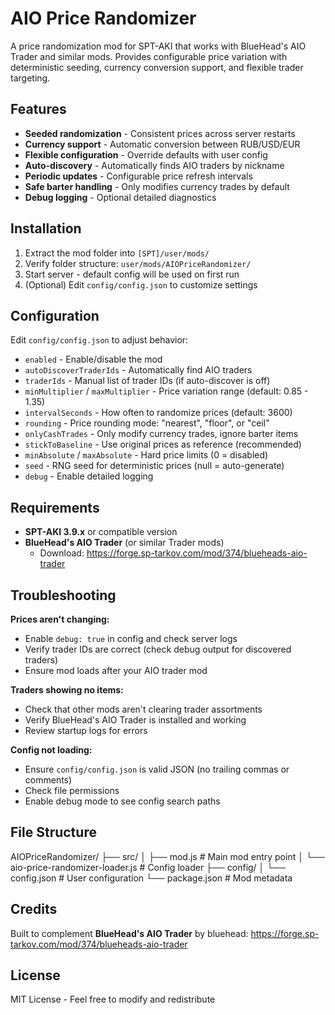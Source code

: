 # AIO Price Randomizer

A price randomization mod for SPT-AKI that works with BlueHead's AIO Trader and similar mods. Provides configurable price variation with deterministic seeding, currency conversion support, and flexible trader targeting.

## Features

- **Seeded randomization** - Consistent prices across server restarts
- **Currency support** - Automatic conversion between RUB/USD/EUR
- **Flexible configuration** - Override defaults with user config
- **Auto-discovery** - Automatically finds AIO traders by nickname
- **Periodic updates** - Configurable price refresh intervals
- **Safe barter handling** - Only modifies currency trades by default
- **Debug logging** - Optional detailed diagnostics

## Installation

1. Extract the mod folder into `[SPT]/user/mods/`
2. Verify folder structure: `user/mods/AIOPriceRandomizer/`
3. Start server - default config will be used on first run
4. (Optional) Edit `config/config.json` to customize settings

## Configuration

Edit `config/config.json` to adjust behavior:

- `enabled` - Enable/disable the mod
- `autoDiscoverTraderIds` - Automatically find AIO traders
- `traderIds` - Manual list of trader IDs (if auto-discover is off)
- `minMultiplier` / `maxMultiplier` - Price variation range (default: 0.85 - 1.35)
- `intervalSeconds` - How often to randomize prices (default: 3600)
- `rounding` - Price rounding mode: "nearest", "floor", or "ceil"
- `onlyCashTrades` - Only modify currency trades, ignore barter items
- `stickToBaseline` - Use original prices as reference (recommended)
- `minAbsolute` / `maxAbsolute` - Hard price limits (0 = disabled)
- `seed` - RNG seed for deterministic prices (null = auto-generate)
- `debug` - Enable detailed logging

## Requirements

- **SPT-AKI 3.9.x** or compatible version
- **BlueHead's AIO Trader** (or similar Trader mods)
  - Download: https://forge.sp-tarkov.com/mod/374/blueheads-aio-trader

## Troubleshooting

**Prices aren't changing:**
- Enable `debug: true` in config and check server logs
- Verify trader IDs are correct (check debug output for discovered traders)
- Ensure mod loads after your AIO trader mod

**Traders showing no items:**
- Check that other mods aren't clearing trader assortments
- Verify BlueHead's AIO Trader is installed and working
- Review startup logs for errors

**Config not loading:**
- Ensure `config/config.json` is valid JSON (no trailing commas or comments)
- Check file permissions
- Enable debug mode to see config search paths

## File Structure
AIOPriceRandomizer/
├── src/
│   ├── mod.js                          # Main mod entry point
│   └── aio-price-randomizer-loader.js  # Config loader
├── config/
│   └── config.json                     # User configuration
└── package.json                        # Mod metadata

## Credits

Built to complement **BlueHead's AIO Trader** by bluehead:
https://forge.sp-tarkov.com/mod/374/blueheads-aio-trader

## License

MIT License - Feel free to modify and redistribute
